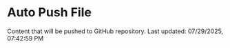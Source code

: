 # Auto Push File

Content that will be pushed to GitHub repository.
Last updated: 07/29/2025, 07:42:59 PM